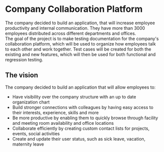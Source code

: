 # Company Collaboration Platform
The company decided to build an application, that will increase employee productivity and internal communication. They have more than 3000 employees distributed across different departments and offices.  
The goal of the project is to make testing documentation for the company's collaboration platform, which will be used to organize how employees talk to each other and work together. Test cases will be created for both the existing and new features, which will then be used for both functional and regression testing.

## The vision
The company decided to build an application that will allow employees to:
* Have visibility over the company structure with an up to date organization chart
* Build stronger connections with colleagues by having easy access to their interests, experience, skills and more
* Be more productive by enabling them to quickly browse through facility and meeting room availability and office locations
* Collaborate efficiently by creating custom contact lists for projects, events, social activities
* Create and update their user status, such as sick leave, vacation, maternity leave
